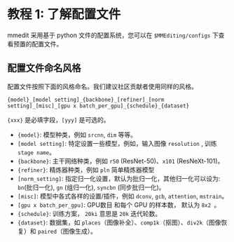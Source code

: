 # 教程 1: 了解配置文件
mmedit 采用基于 python 文件的配置系统，您可以在 `$MMEditing/configs` 下查看预置的配置文件。
## 配置文件命名风格

配置文件按照下面的风格命名。我们建议社区贡献者使用同样的风格。

```
{model}_[model setting]_{backbone}_[refiner]_[norm setting]_[misc]_[gpu x batch_per_gpu]_{schedule}_{dataset}
```

`{xxx}` 是必填字段，`[yyy]` 是可选的。

- `{model}`: 模型种类，例如 `srcnn`, `dim` 等等。
- `[model setting]`: 特定设置一些模型，例如，输入图像 `resolution` , 训练 `stage name`。
- `{backbone}`: 主干网络种类，例如 `r50` (ResNet-50)、`x101` (ResNeXt-101)。
- `{refiner}`: 精炼器种类，例如 `pln` 简单精炼器模型
- `[norm_setting]`: 指定归一化设置，默认为批归一化，其他归一化可以设为: `bn`(批归一化), `gn` (组归一化), `syncbn` (同步批归一化)。
- `[misc]`: 模型中各式各样的设置/插件，例如 `dconv`, `gcb`, `attention`, `mstrain`。
- `[gpu x batch_per_gpu]`: GPU数目 和每个 GPU 的样本数， 默认为 `8x2 `。
- `{schedule}`: 训练方案， `20ki` 意思是 `20k` 迭代轮数。
- `{dataset}`: 数据集，如 `places`（图像补全）、`comp1k`（抠图）、`div2k`（图像恢复）和 `paired`（图像生成）。

